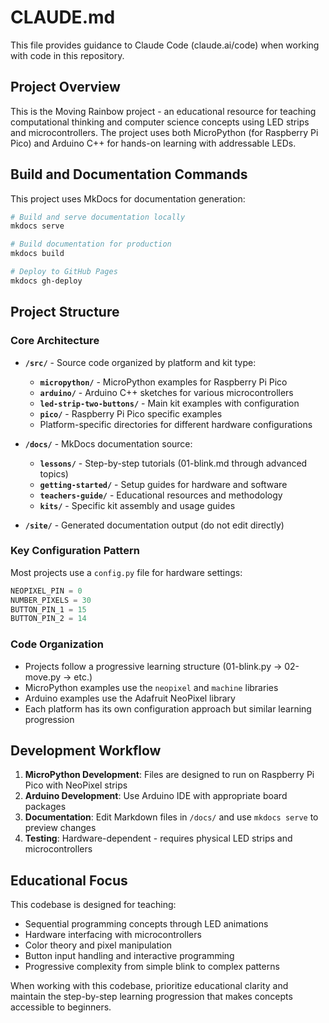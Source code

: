 # CLAUDE.md

This file provides guidance to Claude Code (claude.ai/code) when working with code in this repository.

## Project Overview

This is the Moving Rainbow project - an educational resource for teaching computational thinking and computer science concepts using LED strips and microcontrollers. The project uses both MicroPython (for Raspberry Pi Pico) and Arduino C++ for hands-on learning with addressable LEDs.

## Build and Documentation Commands

This project uses MkDocs for documentation generation:

```bash
# Build and serve documentation locally
mkdocs serve

# Build documentation for production
mkdocs build

# Deploy to GitHub Pages
mkdocs gh-deploy
```

## Project Structure

### Core Architecture

- **`/src/`** - Source code organized by platform and kit type:
  - **`micropython/`** - MicroPython examples for Raspberry Pi Pico
  - **`arduino/`** - Arduino C++ sketches for various microcontrollers  
  - **`led-strip-two-buttons/`** - Main kit examples with configuration
  - **`pico/`** - Raspberry Pi Pico specific examples
  - Platform-specific directories for different hardware configurations

- **`/docs/`** - MkDocs documentation source:
  - **`lessons/`** - Step-by-step tutorials (01-blink.md through advanced topics)
  - **`getting-started/`** - Setup guides for hardware and software
  - **`teachers-guide/`** - Educational resources and methodology
  - **`kits/`** - Specific kit assembly and usage guides

- **`/site/`** - Generated documentation output (do not edit directly)

### Key Configuration Pattern

Most projects use a `config.py` file for hardware settings:
```python
NEOPIXEL_PIN = 0
NUMBER_PIXELS = 30
BUTTON_PIN_1 = 15
BUTTON_PIN_2 = 14
```

### Code Organization

- Projects follow a progressive learning structure (01-blink.py → 02-move.py → etc.)
- MicroPython examples use the `neopixel` and `machine` libraries
- Arduino examples use the Adafruit NeoPixel library
- Each platform has its own configuration approach but similar learning progression

## Development Workflow

1. **MicroPython Development**: Files are designed to run on Raspberry Pi Pico with NeoPixel strips
2. **Arduino Development**: Use Arduino IDE with appropriate board packages
3. **Documentation**: Edit Markdown files in `/docs/` and use `mkdocs serve` to preview changes
4. **Testing**: Hardware-dependent - requires physical LED strips and microcontrollers

## Educational Focus

This codebase is designed for teaching:
- Sequential programming concepts through LED animations
- Hardware interfacing with microcontrollers
- Color theory and pixel manipulation
- Button input handling and interactive programming
- Progressive complexity from simple blink to complex patterns

When working with this codebase, prioritize educational clarity and maintain the step-by-step learning progression that makes concepts accessible to beginners.